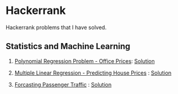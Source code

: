 # Hackerrank

Hackerrank problems that I have solved.

## Statistics and Machine Learning

1) [Polynomial Regression Problem - Office Prices](https://www.hackerrank.com/challenges/predicting-office-space-price/problem): [Solution](https://github.com/kevinassobo/Hackerrank/blob/master/Polynomial_Regression.py)

2) [Multiple Linear Regression - Predicting House Prices](https://www.hackerrank.com/challenges/predicting-house-prices/problem) : [Solution](https://github.com/kevinassobo/Hackerrank/blob/master/Polynomial_Regression.py)

3) [Forcasting Passenger Traffic](https://www.hackerrank.com/challenges/forecasting-passenger-traffic/problem) : [Solution](https://github.com/kevinassobo/Hackerrank/blob/master/Passenger_traffic.py)
